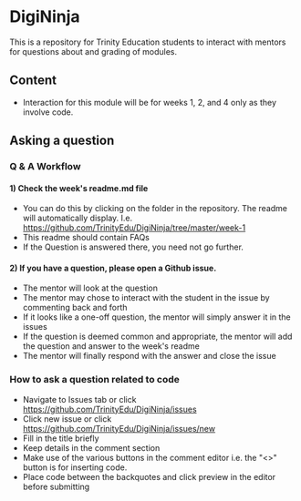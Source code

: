 # DigiNinja

This is a repository for Trinity Education students to interact with mentors for questions about and grading of modules.

## Content

* Interaction for this module will be for weeks 1, 2, and 4 only as they involve code.

## Asking a question 

### Q & A Workflow

#### 1) Check the week's readme.md file

* You can do this by clicking on the folder in the repository. The readme will automatically display. I.e. https://github.com/TrinityEdu/DigiNinja/tree/master/week-1
* This readme should contain FAQs
* If the Question is answered there, you need not go further.

#### 2) If you have a question, please open a Github issue.

* The mentor will look at the question
* The mentor may chose to interact with the student in the issue by commenting back and forth
* If it looks like a one-off question, the mentor will simply answer it in the issues
* If the question is deemed common and appropriate, the mentor will add the question and answer to the week's readme
* The mentor will finally respond with the answer and close the issue

### How to ask a question related to code

* Navigate to Issues tab or click https://github.com/TrinityEdu/DigiNinja/issues
* Click new issue or click https://github.com/TrinityEdu/DigiNinja/issues/new
* Fill in the title briefly
* Keep details in the comment section
* Make use of the various buttons in the comment editor i.e. the "<>" button is for inserting code.
* Place code between the backquotes and click preview in the editor before submitting
